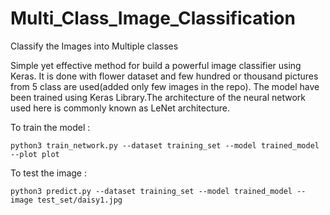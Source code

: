 # Multi_Class_Image_Classification
Classify the Images into Multiple classes 

Simple yet effective method for build a powerful image classifier using Keras. It is done with flower dataset and few hundred or thousand pictures from 5 class are used(added only few images in the repo). The model have been trained using Keras Library.The architecture of the neural network used here is commonly known as LeNet architecture.
 

To train the model : 

`python3 train_network.py --dataset training_set --model trained_model --plot plot`

To test the image : 

`python3 predict.py --dataset training_set --model trained_model --image test_set/daisy1.jpg`

